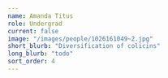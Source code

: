 ```yaml
---
name: Amanda Titus
role: Undergrad
current: false
image: "/images/people/1026161049~2.jpg"
short_blurb: "Diversification of colicins"
long_blurb: "todo"
sort_order: 4
---
```

